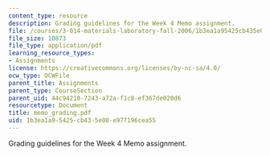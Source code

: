 ```yaml
---
content_type: resource
description: Grading guidelines for the Week 4 Memo assignment.
file: /courses/3-014-materials-laboratory-fall-2006/1b3ea1a95425cb435e08e977196cea55_memo_grading.pdf
file_size: 10873
file_type: application/pdf
learning_resource_types:
- Assignments
license: https://creativecommons.org/licenses/by-nc-sa/4.0/
ocw_type: OCWFile
parent_title: Assignments
parent_type: CourseSection
parent_uid: 44c94210-7243-a72a-f1c8-ef367de020d6
resourcetype: Document
title: memo_grading.pdf
uid: 1b3ea1a9-5425-cb43-5e08-e977196cea55
---
```

Grading guidelines for the Week 4 Memo assignment.
